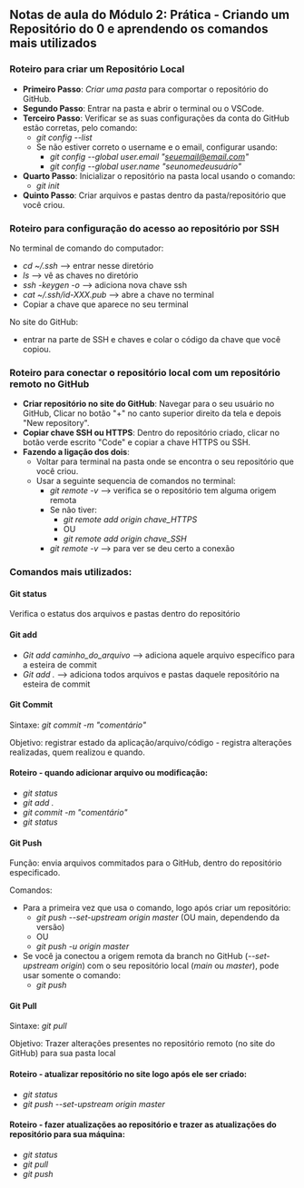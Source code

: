## Notas de aula do Módulo 2: Prática - Criando um Repositório do 0 e aprendendo os comandos mais utilizados

### Roteiro para criar um Repositório Local

- **Primeiro Passo**: *Criar uma pasta* para comportar o repositório do GitHub.
- **Segundo Passo**: Entrar na pasta e abrir o terminal ou o VSCode.
- **Terceiro Passo**: Verificar se as suas configurações da conta do GitHub estão corretas, pelo comando:
    - *git config --list*
    - Se não estiver correto o username e o email, configurar usando:
        - *git config --global user.email "seuemail@email.com"*
        - *git config --global user.name "seunomedeusuário"*
- **Quarto Passo**: Inicializar o repositório na pasta local usando o comando:
    - *git init*
- **Quinto Passo**: Criar arquivos e pastas dentro da pasta/repositório que você criou.

### Roteiro para configuração do acesso ao repositório por SSH

No terminal de comando do computador:
- *cd ~/.ssh* --> entrar nesse diretório
- *ls* --> vê as chaves no diretório
- *ssh -keygen -o* --> adiciona nova chave ssh
- *cat ~/.ssh/id-XXX.pub* --> abre a chave no terminal
- Copiar a chave que aparece no seu terminal

No site do GitHub:
- entrar na parte de SSH e chaves e colar o código da chave que você copiou.

### Roteiro para conectar o repositório local com um repositório remoto no GitHub

- **Criar repositório no site do GitHub**: Navegar para o seu usuário no GitHub, Clicar no botão "+" no canto superior direito da tela e depois "New repository".
- **Copiar chave SSH ou HTTPS**: Dentro do repositório criado, clicar no botão verde escrito "Code" e copiar a chave HTTPS ou SSH.
- **Fazendo a ligação dos dois**: 
    - Voltar para terminal na pasta onde se encontra o seu repositório que você criou.
    - Usar a seguinte sequencia de comandos no terminal:
        - *git remote -v* --> verifica se o repositório tem alguma origem remota
        - Se não tiver:
            - *git remote add origin chave_HTTPS*
            - OU
            - *git remote add origin chave_SSH*
        - *git remote -v* --> para ver se deu certo a conexão

### Comandos mais utilizados:

#### Git status
Verifica o estatus dos arquivos e pastas dentro do repositório

#### Git add
- *Git add caminho_do_arquivo* --> adiciona aquele arquivo específico para a esteira de commit
- *Git add .* --> adiciona todos arquivos e pastas daquele repositório na esteira de commit

#### Git Commit
Sintaxe: *git commit -m "comentário"*

Objetivo: registrar estado da aplicação/arquivo/código - registra alterações realizadas, quem realizou e quando.

#### Roteiro - quando adicionar arquivo ou modificação: 
- *git status* 
- *git add .*
- *git commit -m "comentário"*
- *git status*

#### Git Push
Função: envia arquivos commitados para o GitHub, dentro do repositório especificado.

Comandos: 
- Para a primeira vez que usa o comando, logo após criar um repositório:
    - *git push --set-upstream origin master* (OU main, dependendo da versão)
    - OU
    - *git push -u origin master*
- Se você ja conectou a origem remota da branch no GitHub (*--set-upstream origin*) com o seu repositório local (*main* ou *master*), pode usar somente o comando:
    - *git push*

#### Git Pull

Sintaxe: *git pull*

Objetivo: Trazer alterações presentes no repositório remoto (no site do GitHub) para sua pasta local

#### Roteiro - atualizar repositório no site logo após ele ser criado: 
- *git status* 
- *git push --set-upstream origin master*

#### Roteiro - fazer atualizações ao repositório e trazer as atualizações do repositório para sua máquina: 
- *git status* 
- *git pull*
- *git push*



